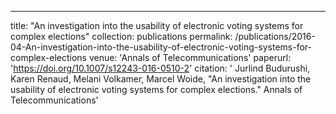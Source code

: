 ---
title: "An investigation into the usability of electronic voting systems for complex elections"
collection: publications
permalink: /publications/2016-04-An-investigation-into-the-usability-of-electronic-voting-systems-for-complex-elections
venue: 'Annals of Telecommunications'
paperurl: 'https://doi.org/10.1007/s12243-016-0510-2'
citation: ' Jurlind Budurushi,  Karen Renaud,  Melani Volkamer,  Marcel Woide, &quot;An investigation into the usability of electronic voting systems for complex elections.&quot; Annals of Telecommunications'
